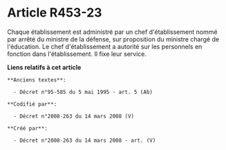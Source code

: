 # Article R453-23

Chaque établissement est administré par un chef d'établissement nommé par arrêté du ministre de la défense, sur proposition
du ministre chargé de l'éducation. Le chef d'établissement a autorité sur les personnels en fonction dans l'établissement. Il
fixe leur service.

**Liens relatifs à cet article**

	**Anciens textes**:

	  - Décret n°95-585 du 5 mai 1995 - art. 5 (Ab)

	**Codifié par**:

	  - Décret n°2008-263 du 14 mars 2008 (V)

	**Créé par**:

	  - Décret n°2008-263 du 14 mars 2008 - art. (V)
